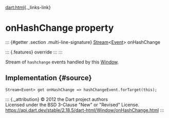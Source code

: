 [dart:html](../../dart-html/dart-html-library){._links-link}

onHashChange property
=====================

::: {#getter .section .multi-line-signature}
[Stream](../../dart-async/stream-class)\<[Event](../event-class)\>
onHashChange

::: {.features}
override
:::
:::

Stream of `hashchange` events handled by this [Window](../window-class).

Implementation {#source}
--------------

``` {.language-dart data-language="dart"}
Stream<Event> get onHashChange => hashChangeEvent.forTarget(this);
```

::: {._attribution}
© 2012 the Dart project authors\
Licensed under the BSD 3-Clause \"New\" or \"Revised\" License.\
<https://api.dart.dev/stable/2.18.5/dart-html/Window/onHashChange.html>
:::
